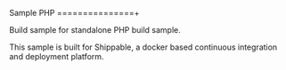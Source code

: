 Sample PHP
===============+

Build sample for standalone PHP build sample.

This sample is built for Shippable, a docker based continuous integration and deployment platform.
